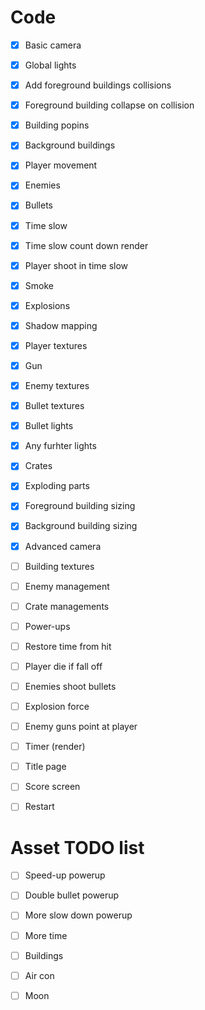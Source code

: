 # Code

- [x] Basic camera 
- [x] Global lights
- [x] Add foreground buildings collisions
- [x] Foreground building collapse on collision
- [x] Building popins
- [x] Background buildings
- [x] Player movement
- [x] Enemies
- [x] Bullets
- [x] Time slow
- [x] Time slow count down render
- [x] Player shoot in time slow
- [x] Smoke
- [x] Explosions 
- [x] Shadow mapping
- [x] Player textures
- [x] Gun
- [x] Enemy textures
- [x] Bullet textures
- [x] Bullet lights
- [x] Any furhter lights
- [x] Crates
- [x] Exploding parts
- [x] Foreground building sizing
- [x] Background building sizing
- [x] Advanced camera

- [ ] Building textures

- [ ] Enemy management
- [ ] Crate managements
- [ ] Power-ups

- [ ] Restore time from hit
- [ ] Player die if fall off
- [ ] Enemies shoot bullets

- [ ] Explosion force

- [ ] Enemy guns point at player

- [ ] Timer (render)

- [ ] Title page
- [ ] Score screen
- [ ] Restart

# Asset TODO list

- [ ] Speed-up powerup
- [ ] Double bullet powerup
- [ ] More slow down powerup
- [ ] More time

- [ ] Buildings
- [ ] Air con
- [ ] Moon
